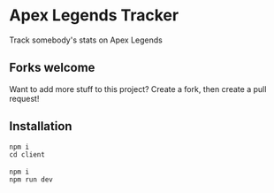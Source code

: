 # Apex Legends Tracker
Track somebody's stats on Apex Legends

## Forks welcome
Want to add more stuff to this project? Create a fork, then create a pull request!

## Installation

`npm i`
<br>
`cd client`
<br>
<br>
`npm i`
<br>
`npm run dev`
